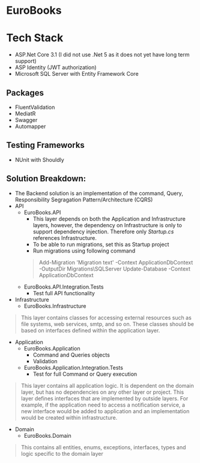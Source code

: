 # EuroBooks

# Tech Stack
* ASP.Net Core 3.1 (I did not use .Net 5 as it does not yet have long term support)
* ASP Identity (JWT authorization)
* Microsoft SQL Server with Entity Framework Core

## Packages
* FluentValidation
* MediatR
* Swagger
* Automapper

## Testing Frameworks
* NUnit with Shouldly

## Solution Breakdown:

* The Backend solution is an implementation of the command, Query, Responsibility Segragation Pattern/Architecture (CQRS) 
* API
	* EuroBooks.API
		* This layer depends on both the Application and Infrastructure layers, however, the dependency on Infrastructure is only to support dependency injection. Therefore only *Startup.cs* references Infrastructure.
		* To be able to run migrations, set this as Startup project
		* Run migrations using following command
		> Add-Migration 'Migration text' -Context ApplicationDbContext -OutputDir Migrations\SQLServer
		> Update-Database -Context ApplicationDbContext
	* EuroBooks.API.Integration.Tests
		* Test full API functionality
* Infrastructure
	* EuroBooks.Infrastructure	
> This layer contains classes for accessing external resources such as file systems, web services, smtp, and so on. These classes should be based on interfaces defined within the application layer.
* Application
	* EuroBooks.Application
		* Command and Queries objects
		* Validation
	* EuroBooks.Application.Integration.Tests
		* Test for full Command or Query execution
> This layer contains all application logic. It is dependent on the domain layer, but has no dependencies on any other layer or project. 
> This layer defines interfaces that are implemented by outside layers. 
> For example, if the application need to access a notification service, a new interface would be added to application and an implementation would be created within infrastructure.
* Domain
	* EuroBooks.Domain
> This contains all entities, enums, exceptions, interfaces, types and logic specific to the domain layer